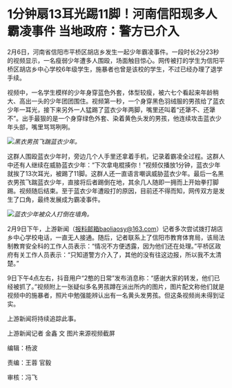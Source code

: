 # 1分钟扇13耳光踢11脚！河南信阳现多人霸凌事件 当地政府：警方已介入

2月6日，河南省信阳市平桥区胡店乡发生一起少年霸凌事件。一段时长2分23秒的视频显示，一名瘦弱少年遭多人围殴，场面触目惊心。网传被打的学生为信阳平桥区胡店乡中心学校6年级学生，施暴者也曾是该校的学生，不过已经办理了退学手续。

视频中，一名学生模样的少年身穿蓝色外套，体型较瘦，被六七个看起来年龄稍大、高出一头的少年团团围住。视频第一秒，一个身穿黑色羽绒服的男孩给了蓝衣少年一耳光，接下来另外一人猛踢了蓝衣少年两脚，嘴里还叫着“还犟不、还犟不”。出手最狠的是一个身穿绿色外套、染着黄色头发的男孩，他连续攻击蓝衣少年头部，嘴里骂骂咧咧。

![](https://inews.gtimg.com/om_bt/Oz-4BpLblkBtBHQ4RFxlcmiZoUsBVp9XN37RlvD-NrYx8AA/1000)_黑衣男孩飞踹蓝衣少年。_

这群人围殴蓝衣少年时，旁边几个人手里还拿着手机，记录着霸凌全过程。这群人中还有人继续在威胁蓝衣少年：“下次拿电棍揍你！”视频仅播放1分钟，蓝衣少年就挨了13次耳光，被踢了11脚。这群人还一直语言嘲讽威胁蓝衣少年。最后一名黑衣男孩飞踹蓝衣少年，直接将后者踢倒在地，其余几人随即一拥而上开始拳打脚踢。视频随后结束。至于蓝衣少年遭殴打的原因，目前还不得而知，网传双方是发生了口角，最终发展成为霸凌事件。

![](https://inews.gtimg.com/om_bt/OZfVltVAS3E92zBeuZVI-8SJoCX9oWkEVYoclvHT1tmIkAA/1000)_蓝衣少年被众人打倒在墙角。_

2月9日下午，上游新闻（报料邮箱baoliaosy@163.com）记者多次尝试拨打胡店乡中心学校电话，一直无人接通。随后，记者联系上了信阳市教育体育局，该局法制教育安全科的工作人员表示：“情况不方便透露，因为他们还在处理。”平桥区政府有关工作人员表示：“只知道警方介入了，其他的没有往这边报，所以我不太清楚。”

9日下午4点左右，抖音用户“2憨的日常”发布消息称：“感谢大家的转发，他们已经被抓了。”视频附上一张疑似多名男孩蹲在派出所内的图片，图片配文称他们就是视频中的施暴者，照片中勉强能辨认出有一名黄头发男孩。但这条视频尚未得到证实。

上游新闻将持续追踪此事。

上游新闻记者 金鑫 文 图片来源视频截屏

编辑：杨波

责编：王蓉 官毅

审核：冯飞

